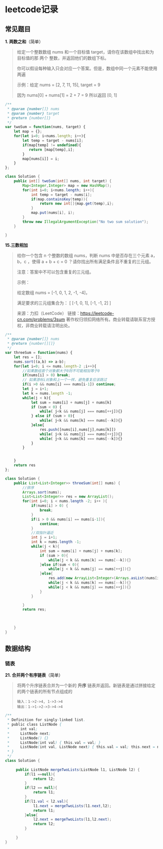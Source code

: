 # leetcode记录



## 常见题目

**1. 两数之和**（简单）

> 给定一个整数数组 nums 和一个目标值 target，请你在该数组中找出和为目标值的那 两个 整数，并返回他们的数组下标。
>
> 你可以假设每种输入只会对应一个答案。但是，数组中同一个元素不能使用两遍
>
> 示例：给定 nums = [2, 7, 11, 15], target = 9
>
> 因为 nums[0] + nums[1] = 2 + 7 = 9
> 所以返回 [0, 1]



```javascript
/**
 * @param {number[]} nums
 * @param {number} target
 * @return {number[]}
 */
var twoSum = function(nums, target) {
    let map = {};
    for(let i=0; i<nums.length; i++){
        let temp = target - nums[i];
        if(map[temp] != undefined){
           return [map[temp],i];
        }
        map[nums[i]] = i;
    }
};
```



```java
class Solution {
    public int[] twoSum(int[] nums, int target) {
		Map<Integer,Integer> map = new HashMap();
        for(int i=0; i<nums.length; i++){
            int temp = target - nums[i];
            if(map.containsKey(temp)){
                return new int[]{map.get(temp),i};
            }
            map.put(nums[i], i);
        }
        throw new IllegalArgumentException("No two sum solution");
    }

}
```



**15.三数相加**

> 给你一个包含 n 个整数的数组 nums，判断 nums 中是否存在三个元素 a，b，c ，使得 a + b + c = 0 ？请你找出所有满足条件且不重复的三元组。
>
> 注意：答案中不可以包含重复的三元组。
>
> 示例：
>
> 给定数组 nums = [-1, 0, 1, 2, -1, -4]，
>
> 满足要求的三元组集合为：
> [
>   [-1, 0, 1],
>   [-1, -1, 2]
> ]
>
> 来源：力扣（LeetCode）
> 链接：https://leetcode-cn.com/problems/3sum
> 著作权归领扣网络所有。商业转载请联系官方授权，非商业转载请注明出处。





```javascript
/**
 * @param {number[]} nums
 * @return {number[][]}
 */
var threeSum = function(nums) {
    let res = [];
    nums.sort((a,b) => a-b);
    for(let i=0; i <= nums.length-2 ;i++){
        //如果数组首个对象都大于0则不可能相加等于0
        if(nums[i] > 0) break;
        // 如果游标i对象和上一个一样，避免重复应该跳过
        if(i >0 && nums[i] === nums[i-1]) continue;
        let j = i+1;
        let k = nums.length -1;
        while(j < k){
            let sum = nums[i] + nums[j] + nums[k]
            if (sum < 0) {
                while( j<k && nums[j] === nums[++j]){}
            } else if (sum > 0){
                while( j<k && nums[k] === nums[--k]){}
            }else{
                res.push([nums[i],nums[j],nums[k]])
                while( j<k && nums[j] === nums[++j]){}
                while( j<k && nums[k] === nums[--k]){}
            }
        }


    }
    return res
};
```



```java
class Solution {
    public List<List<Integer>> threeSum(int[] nums) {
        //排序
    	Arrays.sort(nums);
        List<List<Integer>> res = new ArrayList();
        for(int i=0; i < nums.length -2; i++ ){
            if(nums[i] > 0) {
                break;
            }
            if(i > 0 && nums[i] == nums[i-1]){
                continue;
            }
            //双指针逼近
            int j = i+1;
            int k = nums.length -1;
            while(j < k){
                int sum = nums[i] + nums[j] + nums[k];
                if (sum > 0){
                    while(j < k && nums[k] == nums[--k]){}
                }else if(sum < 0){
  					while(j < k && nums[j] == nums[++j]){}
                }else{
					res.add(new ArrayList<Integer>(Arrays.asList(nums[i], nums[j], nums[k])));
                    while(j < k && nums[k] == nums[--k]){}
                    while(j < k && nums[j] == nums[++j]){}
                }
            }

        }
        return res;
        
        
  
    }
}
```



## 数据结构

### 链表

**21. 合并两个有序链表**（简单）

> 将两个升序链表合并为一个新的 **升序** 链表并返回。新链表是通过拼接给定的两个链表的所有节点组成的
>
> ```
> 输入：1->2->4, 1->3->4
> 输出：1->1->2->3->4->4
> ```

```java
/**
 * Definition for singly-linked list.
 * public class ListNode {
 *     int val;
 *     ListNode next;
 *     ListNode() {}
 *     ListNode(int val) { this.val = val; }
 *     ListNode(int val, ListNode next) { this.val = val; this.next = next; }
 * }
 */
class Solution {
    
     public ListNode mergeTwoLists(ListNode l1, ListNode l2) {
         if(l1 ==null){
             return l2;
         }
         if(l2 == null){
             return l1;
         }
         if(l1.val < l2.val){
             l1.next = mergeTwoLists(l1.next,l2);
             return l1;
         }else{
             l2.next = mergeTwoLists(l1,l2.next);
             return l2;
         }
         
     }
}
```

